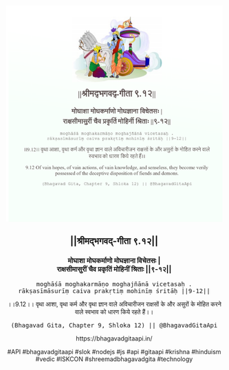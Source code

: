 <img src="../../asset/BG_9_12.png"/>
<center><h2>||श्रीमद्‍भगवद्‍-गीता ९.१२||</h2>
<h3>मोघाशा मोघकर्माणो मोघज्ञाना विचेतसः |<br/>राक्षसीमासुरीं चैव प्रकृतिं मोहिनीं श्रिताः ||९-१२||</h3>
<pre>moghāśā moghakarmāṇo moghajñānā vicetasaḥ .<br/>rākṣasīmāsurīṃ caiva prakṛtiṃ mohinīṃ śritāḥ ||9-12||</pre>
<p>।।9.12।। वृथा आशा, वृथा कर्म और वृथा ज्ञान वाले अविचारीजन राक्षसों के और असुरों के मोहित करने वाले स्वभाव को धारण किये रहते हैं।।</p>
<pre>(Bhagavad Gita, Chapter 9, Shloka 12) || @BhagavadGitaApi</pre><p>https://bhagavadgitaapi.in/</p><p>#API #bhagavadgitaapi #slok #nodejs #js #api #gitaapi #krishna #hinduism #vedic #ISKCON #shreemadbhagavadgita #technology</p></center>